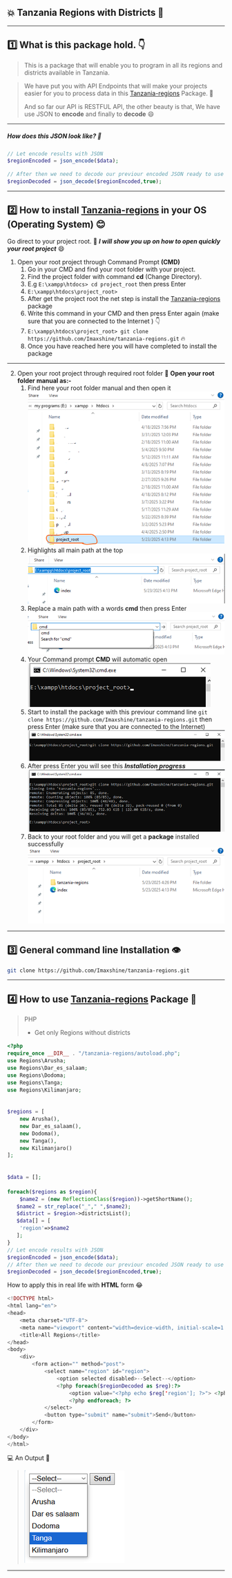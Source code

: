 ## :boom: Tanzania Regions with Districts :rocket:

***

 ## :one: What is this package hold. :point_down: 
> This is a package that will enable you to program in all its regions and districts available in Tanzania.

> We have put you with API Endpoints that will make your projects easier for you to process data in this [Tanzania-regions](https://github.com/Imaxshine/tanzania-regions.git "Tanzania Package & API") Package. :ghost:
>
> And so far our API is RESTFUL API, the other beauty is that, We have use JSON to __encode__ and finally to **decode** :smile:
> 
***

##### How does this JSON look like? :eyes:

```php
// Let encode results with JSON
$regionEncoded = json_encode($data);
```

```php
// After then we need to decode our previour encoded JSON ready to use any where
$regionDecoded = json_decode($regionEncoded,true);

```
___

## :two: How to install [Tanzania-regions](https://github.com/Imaxshine/tanzania-regions.git "Tanzania Package & API") in your OS (Operating System) :blush:

Go direct to your project root.
:rocket: ___I will show you up on how to open quickly your root project___ :smile:

 1. Open your root project through Command Prompt __(CMD)__
    1. Go in your CMD and  find your root folder with your project.
    2. Find the project folder with command **cd** (Change Directory).
    3. E.g `E:\xampp\htdocs> cd project_root` then press Enter
    4.  `E:\xampp\htdocs\project_root>`
    5. After get the project root the net step is install the [Tanzania-regions](https://github.com/Imaxshine/tanzania-regions.git "Tanzania Package & API") package
    6. Write this command in your CMD and then press Enter again (make sure that you are connected to the Internet ) :point_down:
    7. ` E:\xampp\htdocs\project_root> git clone https://github.com/Imaxshine/tanzania-regions.git ` :fire:
    8. Once you have reached here you will have completed to install the package

___

 2. Open your root project through required root folder :star_struck:
 **Open your root folder manual as:-**
    1. Find here your root folder manual and then open it     ![image1](/screenshort/1.png)
    2. Highlights all main path at the top ![image2](/screenshort/2.png)
    3. Replace a main path with a words __cmd__ then press Enter ![image3](/screenshort/3.png)
    4. Your Command prompt **CMD** will automatic open ![image4](/screenshort/4.png)
    5. Start to install the package with this previour command line `git clone https://github.com/Imaxshine/tanzania-regions.git` then press Enter (make sure that you are connected to the Internet)  ![image5](/screenshort/5.png)
    6. After press Enter you will see this ___Installation progress___ ![image6](/screenshort/6.png)
    7. Back to your root folder and you will get a __package__ installed successfully   ![image7](/screenshort/7.png)

___

## :three: General command line Installation :eye:
```bash
git clone https://github.com/Imaxshine/tanzania-regions.git
```
___

## :four: How to use [Tanzania-regions](https://github.com/Imaxshine/tanzania-regions.git "Tanzania Package & API") Package :star_struck: 

> PHP
> - Get only Regions without districts

```php
<?php
require_once __DIR__ . "/tanzania-regions/autoload.php";
use Regions\Arusha;
use Regions\Dar_es_salaam;
use Regions\Dodoma;
use Regions\Tanga;
use Regions\Kilimanjaro;


$regions = [
    new Arusha(),
    new Dar_es_salaam(),
    new Dodoma(),
    new Tanga(),
    new Kilimanjaro()
];


$data = [];

foreach($regions as $region){
    $name2 = (new ReflectionClass($region))->getShortName();
   $name2 = str_replace("_"," ",$name2);
   $district = $region->districtsList();
   $data[] = [
    'region'=>$name2
   ];
}
// Let encode results with JSON
$regionEncoded = json_encode($data);
// After then we need to decode our previour encoded JSON ready to use any where
$regionDecoded = json_decode($regionEncoded,true);
```

How to apply this in real life with **HTML** form :joy:

```php
<!DOCTYPE html>
<html lang="en">
<head>
    <meta charset="UTF-8">
    <meta name="viewport" content="width=device-width, initial-scale=1.0">
    <title>All Regions</title>
</head>
<body>
    <div>
        <form action="" method="post">
            <select name="region" id="region">
                <option selected disabled>--Select--</option>
                <?php foreach($regionDecoded as $reg):?>
                    <option value="<?php echo $reg['region']; ?>"> <?php echo $reg['region']; ?> </option>
                    <?php endforeach; ?>
            </select>
            <button type="submit" name="submit">Send</button>
        </form>
    </div>
</body>
</html>
```

:computer: An Output :ghost:

> ![regions1](/screenshort/regions1.png)

***

[^1]: Nitaendelea na district hapa
